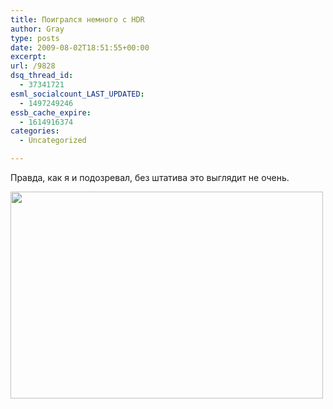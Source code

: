 ```yaml
---
title: Поигрался немного с HDR
author: Gray
type: posts
date: 2009-08-02T18:51:55+00:00
excerpt:
url: /9828
dsq_thread_id:
  - 37341721
esml_socialcount_LAST_UPDATED:
  - 1497249246
essb_cache_expire:
  - 1614916374
categories:
  - Uncategorized

---
```








<p style="clear: both">
  Правда, как я и подозревал, без штатива это выглядит не очень.
</p>

<p style="clear: both">
  <a href="http://fotki.yandex.ru/users/gray7400/view/204263/" class="image-link"><img src="https://i1.wp.com/img-fotki.yandex.ru/get/3611/gray7400.66/0_31de7_9cb58785_L.jpg?resize=500%2C331" height="331" align="left" width="500" style=" display: inline; float: left; margin: 0 10px 10px 0;" data-recalc-dims="1" /></a><br style="clear: both" /><br style="clear: both" />
</p>